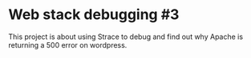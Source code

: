 # Web stack debugging #3

This project is about using Strace to debug and find out why Apache is returning a 500 error on wordpress.
